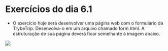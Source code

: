 # Exercícios do dia 6.1

- O exercício hoje será desenvolver uma página web com o formulário da TrybeTrip. Desenvolva-o em um arquivo chamado form.html. A estruturação de sua página deverá ficar semelhante à imagem abaixo.

<img src='https://content-assets.betrybe.com/prod/Formato%20do%20Formul%C3%A1rio%20TrybeTrip.png'>